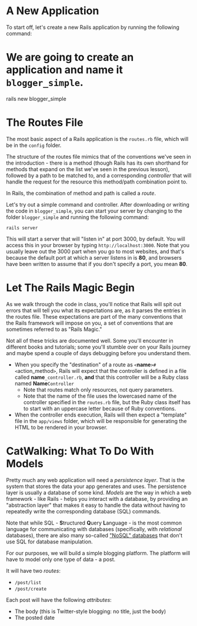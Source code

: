 # A New Application

To start off, let's create a new Rails application by running the following command:

   # We are going to create an application and name it `blogger_simple`.
   rails new blogger_simple

# The Routes File

The most basic aspect of a Rails application is the `routes.rb` file, which will be in the `config` folder.

The structure of the routes file mimics that of the conventions we've seen in the introduction - there is a method (though Rails has its own shorthand for methods that expand on the list we've seen in the previous lesson), followed by a path to be matched to, and a corresponding _controller_ that will handle the request for the resource this method/path combination point to.

In Rails, the combination of method and path is called a _route_.

Let's try out a simple command and controller. After downloading or
writing the code in `blogger_simple`, you can start your server by
changing to the folder `blogger_simple` and running the following
command:

    rails server

This will start a server that will "listen in" at port 3000, by
default. You will access this in your browser by typing
`http://localhost:3000`. Note that you usually leave out the 3000 part
when you go to most websites, and that's because the default port at
which a server listens in is **80**, and browsers have been written to
assume that if you don't specify a port, you mean **80**.

# Let The Rails Magic Begin

As we walk through the code in class, you'll notice that Rails will
spit out errors that will tell you what its expectations are, as it
parses the entries in the routes file. These expectations are part of
the many conventions that the Rails framework will impose on you, a
set of conventions that are sometimes referred to as "Rails Magic."

Not all of these tricks are documented well. Some you'll encounter in
different books and tutorials; some you'll stumble over on your Rails
journey and maybe spend a couple of days debugging before you
understand them.

* When you specify the "destination" of a route as `<`**name**`>#<`action_method`>`, Rails will expect that the controller is defined in a file called **name**`_controller.rb`, **and** that this controller will be a Ruby class named **Name**`Controller`
  * Note that routes match only resources, not query parameters.
  * Note that the name of the file uses the lowercased name of the controller specified in the `routes.rb` file, but the Ruby class itself has to start with an uppercase letter because of Ruby conventions.
* When the controller ends execution, Rails will then expect a "template" file in the `app/views` folder, which will be responsible for generating the HTML to be rendered in your browser.

# CatWalking: What To Do With Models

Pretty much any web application will need a _persistence layer_. That is the system that stores the data your app generates and uses. The persistence layer is usually a database of some kind. _Models_ are the way in which a web framework - like Rails - helps you interact with a database, by providing an "abstraction layer" that makes it easy to handle the data without having to repeatedly write the corresponding database (SQL) commands.

Note that while SQL - **S**tructured **Q**uery **L**anguage - is the
most common language for communicating with databases (specifically,
with _relational_ databases), there are also many so-called ["NoSQL"
databases](http://www.techrepublic.com/blog/10-things/10-things-you-should-know-about-nosql-databases/) that don't use SQL for database manipulation.

For our purposes, we will build a simple blogging platform. The platform will have to model only one type of data - a post.

It will have two _routes_:

* `/post/list`
* `/post/create`

Each post will have the following _attributes_: 

* The body (this is Twitter-style blogging: no title, just the body)
* The posted date


